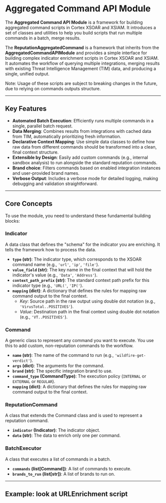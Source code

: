 # Aggregated Command API Module

The **Aggregated Command API Module** is a framework for building  aggregated command scripts in Cortex XSOAR and XSIAM.
It introduces a set of classes and utilities to help you build scripts that run multiple commands in a batch, merge results.

The **ReputationAggregatedCommand** is a framework that inherits from the **AggregatedCommandAPIModule** and provides a simple interface for building complex indicator enrichment scripts in Cortex XSOAR and XSIAM.
It automates the workflow of querying multiple integrations, merging results with existing Threat Intelligence Management (TIM) data, and producing a single, unified output.

Note: Usage of these scripts are subject to breaking changes in the future, due to relying on commands outputs structure.
***

## Key Features

- **Automated Batch Execution**: Efficiently runs multiple commands in a single, parallel batch request.
- **Data Merging**: Combines results from integrations with cached data from TIM, automatically prioritizing fresh information.
- **Declarative Context Mapping**: Use simple data classes to define how raw data from different commands should be transformed into a clean, final context structure.
- **Extensible by Design**: Easily add custom commands (e.g., internal sandbox analysis) to run alongside the standard reputation commands.
- **Brand choice**: Filters commands based on enabled integration instances and user-provided brand names.
- **Verbose Output**: Includes a verbose mode for detailed logging, making debugging and validation straightforward.

***

## Core Concepts

To use the module, you need to understand these fundamental building blocks:

### Indicator

A data class that defines the "schema" for the indicator you are enriching. It tells the framework how to process the data.

- **`type` (str)**: The indicator type, which corresponds to the XSOAR command name (e.g., `'url'`, `'ip'`, `'file'`).
- **`value_field` (str)**: The key name in the final context that will hold the indicator's value (e.g., `'Data'`, `'Address'`).
- **`context_path_prefix` (str)**: The standard context path prefix for this indicator type (e.g., `'URL('`, `'IP('`).
- **`mapping` (dict)**: A dictionary that defines the rules for mapping raw command output to the final context.
  - *Key*: Source path in the raw output using double dot notation (e.g., `'VirusTotal..POSITIVES'`).
  - *Value*: Destination path in the final context using double dot notation (e.g., `'VT..POSITIVES'`).

### Command

A generic class to represent any command you want to execute. You use this to add custom, non-reputation commands to the workflow.

- **`name` (str)**: The name of the command to run (e.g., `'wildfire-get-verdict'`).
- **`args` (dict)**: The arguments for the command.
- **`brand` (str)**: The specific integration brand to use.
- **`command_type` (CommandType)**: The execution policy (`INTERNAL` or `EXTERNAL` or `REGULAR`).
- **`mapping` (dict)**: A dictionary that defines the rules for mapping raw command output to the final context.

### ReputationCommand

A class that extends the Command class and is used to represent a reputation command.

- **`indicator` (Indicator)**: The indicator object.
- **`data` (str)**: The data to enrich only one per command.

### BatchExecutor

A class that executes a list of commands in a batch.

- **`commands` (list[Command])**: A list of commands to execute.
- **`brands_to_run` (list[str])**: A list of brands to run on.

***

## Example: look at URLEnrichment script
